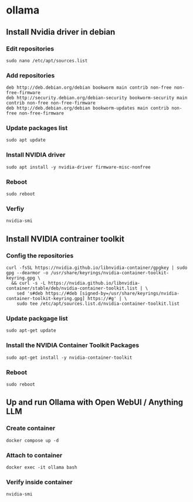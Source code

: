# ollama

## Install Nvidia driver in debian

### Edit repositories
```
sudo nano /etc/apt/sources.list
```

### Add repositories
```
deb http://deb.debian.org/debian bookworm main contrib non-free non-free-firmware
deb http://security.debian.org/debian-security bookworm-security main contrib non-free non-free-firmware
deb http://deb.debian.org/debian bookworm-updates main contrib non-free non-free-firmware
```

### Update packages list
```
sudo apt update
```

### Install NVIDIA driver
```
sudo apt install -y nvidia-driver firmware-misc-nonfree
```

### Reboot
```
sudo reboot
```

### Verfiy
```
nvidia-smi
```

## Install NVIDIA contrainer toolkit

### Config the repositories
```
curl -fsSL https://nvidia.github.io/libnvidia-container/gpgkey | sudo gpg --dearmor -o /usr/share/keyrings/nvidia-container-toolkit-keyring.gpg \
  && curl -s -L https://nvidia.github.io/libnvidia-container/stable/deb/nvidia-container-toolkit.list | \
    sed 's#deb https://#deb [signed-by=/usr/share/keyrings/nvidia-container-toolkit-keyring.gpg] https://#g' | \
    sudo tee /etc/apt/sources.list.d/nvidia-container-toolkit.list
```

### Update packgage list
```
sudo apt-get update
```

### Install the NVIDIA Container Toolkit Packages
```
sudo apt-get install -y nvidia-container-toolkit
```

### Reboot
```
sudo reboot
```

## Up and run Ollama with Open WebUI / Anything LLM

### Create container
```
docker compose up -d
```

### Attach to container
```
docker exec -it ollama bash
```

### Verify inside container
```
nvidia-smi
```
 
